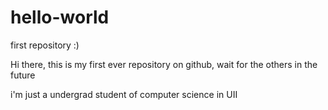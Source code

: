 # hello-world
first repository :)

Hi there, this is my first ever repository on github, wait for the others in the future  

i'm just a undergrad student of computer science in UII

